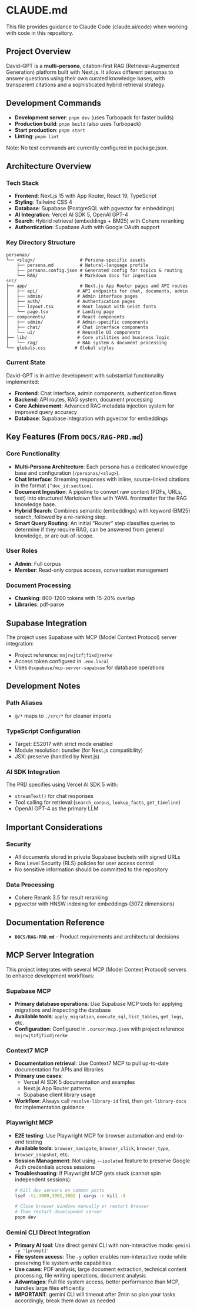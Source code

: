 # CLAUDE.md

This file provides guidance to Claude Code (claude.ai/code) when working with code in this repository.

## Project Overview

David-GPT is a **multi-persona**, citation-first RAG (Retrieval-Augmented Generation) platform built with Next.js. It allows different personas to answer questions using their own curated knowledge bases, with transparent citations and a sophisticated hybrid retrieval strategy.

## Development Commands

- **Development server**: `pnpm dev` (uses Turbopack for faster builds)
- **Production build**: `pnpm build` (also uses Turbopack)
- **Start production**: `pnpm start`  
- **Linting**: `pnpm lint`

Note: No test commands are currently configured in package.json.

## Architecture Overview

### Tech Stack
- **Frontend**: Next.js 15 with App Router, React 19, TypeScript
- **Styling**: Tailwind CSS 4
- **Database**: Supabase (PostgreSQL with pgvector for embeddings)
- **AI Integration**: Vercel AI SDK 5, OpenAI GPT-4
- **Search**: Hybrid retrieval (embeddings + BM25) with Cohere reranking
- **Authentication**: Supabase Auth with Google OAuth support

### Key Directory Structure
```
personas/
└── <slug>/                 # Persona-specific assets
    ├── persona.md          # Natural-language profile
    ├── persona.config.json # Generated config for topics & routing
    └── RAG/                # Markdown docs for ingestion
src/
├── app/                    # Next.js App Router pages and API routes
│   ├── api/               # API endpoints for chat, documents, admin
│   ├── admin/             # Admin interface pages
│   ├── auth/              # Authentication pages
│   ├── layout.tsx         # Root layout with Geist fonts
│   └── page.tsx           # Landing page
├── components/            # React components
│   ├── admin/             # Admin-specific components
│   ├── chat/              # Chat interface components
│   └── ui/                # Reusable UI components
├── lib/                   # Core utilities and business logic
│   └── rag/               # RAG system & document processing
└── globals.css           # Global styles
```

### Current State
David-GPT is in active development with substantial functionality implemented:
- **Frontend**: Chat interface, admin components, authentication flows
- **Backend**: API routes, RAG system, document processing
- **Core Achievement**: Advanced RAG metadata injection system for improved query accuracy
- **Database**: Supabase integration with pgvector for embeddings

## Key Features (From `DOCS/RAG-PRD.md`)

### Core Functionality
- **Multi-Persona Architecture**: Each persona has a dedicated knowledge base and configuration (`/personas/<slug>`).
- **Chat Interface**: Streaming responses with inline, source-linked citations in the format `[^doc_id:section]`.
- **Document Ingestion**: A pipeline to convert raw content (PDFs, URLs, text) into structured Markdown files with YAML frontmatter for the RAG knowledge base.
- **Hybrid Search**: Combines semantic (embeddings) with keyword (BM25) search, followed by a re-ranking step.
- **Smart Query Routing**: An initial "Router" step classifies queries to determine if they require RAG, can be answered from general knowledge, or are out-of-scope.

### User Roles
- **Admin**: Full corpus
- **Member**: Read-only corpus access, conversation management  

### Document Processing
- **Chunking**: 800-1200 tokens with 15-20% overlap
- **Libraries**: pdf-parse

## Supabase Integration

The project uses Supabase with MCP (Model Context Protocol) server integration:
- Project reference: `mnjrwjtzfjfixdjrerke`
- Access token configured in `.env.local`
- Uses `@supabase/mcp-server-supabase` for database operations

## Development Notes

### Path Aliases
- `@/*` maps to `./src/*` for cleaner imports

### TypeScript Configuration
- Target: ES2017 with strict mode enabled
- Module resolution: bundler (for Next.js compatibility)
- JSX: preserve (handled by Next.js)

### AI SDK Integration
The PRD specifies using Vercel AI SDK 5 with:
- `streamText()` for chat responses
- Tool calling for retrieval (`search_corpus`, `lookup_facts`, `get_timeline`)
- OpenAI GPT-4 as the primary LLM

## Important Considerations

### Security
- All documents stored in private Supabase buckets with signed URLs
- Row Level Security (RLS) policies for user access control
- No sensitive information should be committed to the repository

### Data Processing
- Cohere Rerank 3.5 for result reranking
- pgvector with HNSW indexing for embeddings (3072 dimensions)

## Documentation Reference
- **`DOCS/RAG-PRD.md`** - Product requirements and architectural decisions

## MCP Server Integration

This project integrates with several MCP (Model Context Protocol) servers to enhance development workflows:

### Supabase MCP
- **Primary database operations**: Use Supabase MCP tools for applying migrations and inspecting the database
- **Available tools**: `apply_migration`, `execute_sql`, `list_tables`, `get_logs`, etc.
- **Configuration**: Configured in `.cursor/mcp.json` with project reference `mnjrwjtzfjfixdjrerke`

### Context7 MCP
- **Documentation retrieval**: Use Context7 MCP to pull up-to-date documentation for APIs and libraries
- **Primary use cases**:
  - Vercel AI SDK 5 documentation and examples
  - Next.js App Router patterns
  - Supabase client library usage
- **Workflow**: Always call `resolve-library-id` first, then `get-library-docs` for implementation guidance

### Playwright MCP
- **E2E testing**: Use Playwright MCP for browser automation and end-to-end testing
- **Available tools**: `browser_navigate`, `browser_click`, `browser_type`, `browser_snapshot`, etc.
- **Session Management**: Not using `--isolated` feature to preserve Google Auth credentials across sessions
- **Troubleshooting**: If Playwright MCP gets stuck (cannot spin independent sessions):
  ```bash
  # Kill dev servers on common ports
  lsof -ti:3000,3001,3002 | xargs -r kill -9
  
  # Close browser windows manually or restart browser
  # Then restart development server
  pnpm dev
  ```
### Gemini CLI Direct Integration
- **Primary AI tool**: Use direct gemini CLI with non-interactive mode: `gemini -y '[prompt]'`
- **File system access**: The `-y` option enables non-interactive mode while preserving file system write capabilities
- **Use cases**: PDF analysis, large document extraction, technical content processing, file writing operations, document analysis
- **Advantages**: Full file system access, better performance than MCP, handles large files efficiently
- **IMPORTANT**: gemini CLI will timeout after 2min so plan your tasks accordingly, break them down as needed